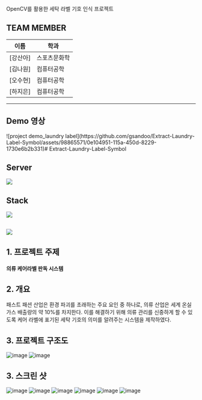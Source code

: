 OpenCV를 활용한 세탁 라벨 기호 인식 프로젝트 



## TEAM MEMBER
|이름|학과|
|----|---|
|[강산아]|스포츠문화학|
|[김나원]|컴퓨터공학|
|[오수현]|컴퓨터공학|
|[하지은]|컴퓨터공학|


- - - - - - - - - - - - - - - - - - - - - - - - - - - -

## Demo 영상
<div>
   ![project demo_laundry label](https://github.com/gsandoo/Extract-Laundry-Label-Symbol/assets/98865571/0e104951-115a-450d-8229-1730e6b2b331)# Extract-Laundry-Label-Symbol
</div>


## Server
<div>
    <img src="https://img.shields.io/badge/Flask-000000?style=flat&logo=flask&logoColor=white"/>
</div>

## Stack
<div>
    <img src="https://img.shields.io/badge/opencv-5C3EE8?style=flat&logo=opencv&logoColor=white"/>
    
</div> 




## <div><img src="https://capsule-render.vercel.app/api?type=waving&color=auto&height=200&section=header&text=Extract-Laundry-Label-Symbol&fontSize=30" /></div>


## 1. 프로젝트 주제
<div>
<h4> 의류 케어라벨 판독 시스템
</div>

## 2. 개요
<p>
        패스트 패션 산업은 환경 파괴를 초래하는 주요 요인 중 하나로, 의류 산업은 세계 온실 가스 배출량의 약 10%를 차지한다. 이를 해결하기 위해 의류 관리를 신중하게 할 수 있도록 케어 라벨에 표기된 세탁 기호의 의미를 알려주는 시스템을 제작하였다.

</p>


## 3. 프로젝트 구조도

![image](https://github.com/ocean010315/Extract-Laundry-Label-Symbol/assets/98865571/bd2d0d45-217e-4fc2-ba2c-3beaf8ec5af6)
![image](https://github.com/ocean010315/Extract-Laundry-Label-Symbol/assets/98865571/081332e8-5f6a-4621-9196-555039aae146)



## 3. 스크린 샷

![image](https://github.com/ocean010315/Extract-Laundry-Label-Symbol/assets/98865571/2d4e98a0-ca3d-490a-ad4c-48433896eb37)
![image](https://github.com/ocean010315/Extract-Laundry-Label-Symbol/assets/98865571/0460f7c6-0db2-4580-a65d-e8ccb6957902)
![image](https://github.com/ocean010315/Extract-Laundry-Label-Symbol/assets/98865571/7c95dd5b-0f17-48f7-956c-301dd8431fc9)
![image](https://github.com/ocean010315/Extract-Laundry-Label-Symbol/assets/98865571/6fb28f45-bfa4-4031-bc43-bb5878d83822)
![image](https://github.com/ocean010315/Extract-Laundry-Label-Symbol/assets/98865571/8e827182-1b63-4422-a013-9def8f1a71ba)
![image](https://github.com/ocean010315/Extract-Laundry-Label-Symbol/assets/98865571/6cba0340-7e9f-4bb7-bb55-592cfdb07f00)

